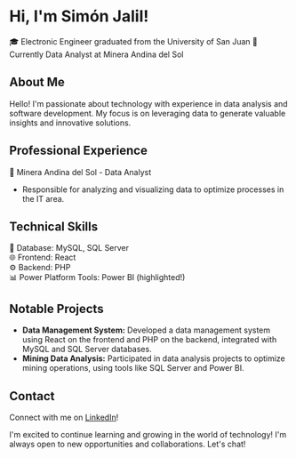 # Hi, I'm Simón Jalil!  
🎓 Electronic Engineer graduated from the University of San Juan
💼 Currently Data Analyst at Minera Andina del Sol  

## About Me  
Hello! I'm passionate about technology with experience in data analysis and software development. My focus is on leveraging data to generate valuable insights and innovative solutions.

## Professional Experience  
🏢 Minera Andina del Sol - Data Analyst  
- Responsible for analyzing and visualizing data to optimize processes in the IT area.

## Technical Skills  
💾 Database: MySQL, SQL Server  
🌐 Frontend: React  
⚙️ Backend: PHP  
📊 Power Platform Tools: Power BI (highlighted!)

## Notable Projects  
- **Data Management System:** Developed a data management system using React on the frontend and PHP on the backend, integrated with MySQL and SQL Server databases.
- **Mining Data Analysis:** Participated in data analysis projects to optimize mining operations, using tools like SQL Server and Power BI.

## Contact  
Connect with me on [LinkedIn](linkedin.com/in/simonjalil)!

I'm excited to continue learning and growing in the world of technology! I'm always open to new opportunities and collaborations. Let's chat!
